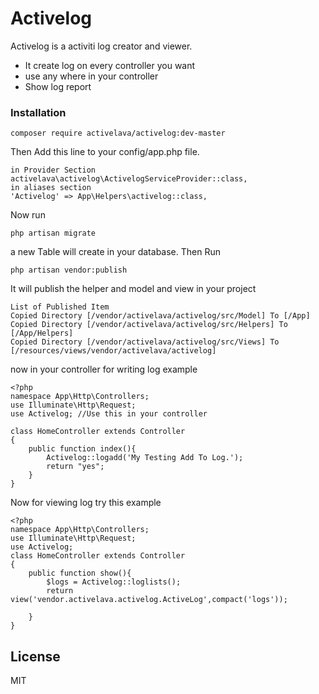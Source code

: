 # Activelog

Activelog is a activiti log creator and viewer.

  - It create log on every controller you want
  - use any where in your controller
  - Show log report

### Installation

```composer require activelava/activelog:dev-master```

Then
Add this line to your config/app.php file. 
``` 
in Provider Section
activelava\activelog\ActivelogServiceProvider::class,
in aliases section
'Activelog' => App\Helpers\activelog::class, 
```

Now run
```
php artisan migrate
```
a new Table will create in your database.
Then Run
```
php artisan vendor:publish
```

It will publish the helper and model and view in your project

``` 
List of Published Item
Copied Directory [/vendor/activelava/activelog/src/Model] To [/App]
Copied Directory [/vendor/activelava/activelog/src/Helpers] To [/App/Helpers]
Copied Directory [/vendor/activelava/activelog/src/Views] To [/resources/views/vendor/activelava/activelog]
```

now in your controller for writing log example
``` 
<?php
namespace App\Http\Controllers;
use Illuminate\Http\Request;
use Activelog; //Use this in your controller

class HomeController extends Controller
{
    public function index(){
        Activelog::logadd('My Testing Add To Log.');
        return "yes";
    }
}
```
Now for viewing log try this example
```
<?php
namespace App\Http\Controllers;
use Illuminate\Http\Request;
use Activelog;
class HomeController extends Controller
{
    public function show(){
        $logs = Activelog::loglists();
        return view('vendor.activelava.activelog.ActiveLog',compact('logs'));
        
    }
}
```

License
----
MIT
